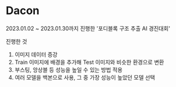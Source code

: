 # Dacon

2023.01.02 ~ 2023.01.30까지 진행한 '포디블록 구조 추출 AI 경진대회'

진행한 것

1. 이미지 데이터 증강
3. Train 이미지에 배경을 추가해 Test 이미지와 비슷한 환경으로 변환
4. 부스팅, 앙상블 등 성능을 높일 수 있는 방법 적용
5. 여러 모델을 백본으로 사용, 그 중 가장 성능이 높았던 모델 선택
